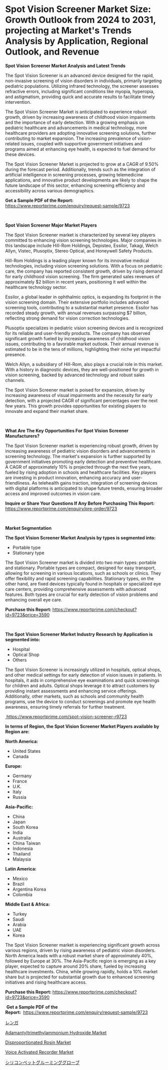 <p><h1>Spot Vision Screener Market Size: Growth Outlook from 2024 to 2031, projecting at Market's Trends Analysis by Application, Regional Outlook, and Revenue</h1></p><p><strong>Spot Vision Screener Market Analysis and Latest Trends</strong></p>
<p><p>The Spot Vision Screener is an advanced device designed for the rapid, non-invasive screening of vision disorders in individuals, primarily targeting pediatric populations. Utilizing infrared technology, the screener assesses refractive errors, including significant conditions like myopia, hyperopia, and astigmatism, providing quick and accurate results to facilitate timely intervention.</p><p>The Spot Vision Screener Market is anticipated to experience robust growth, driven by increasing awareness of childhood vision impairments and the importance of early detection. With a growing emphasis on pediatric healthcare and advancements in medical technology, more healthcare providers are adopting innovative screening solutions, further contributing to market expansion. The increasing prevalence of vision-related issues, coupled with supportive government initiatives and programs aimed at enhancing eye health, is expected to fuel demand for these devices.</p><p>The Spot Vision Screener Market is projected to grow at a CAGR of 9.50% during the forecast period. Additionally, trends such as the integration of artificial intelligence in screening processes, growing telemedicine applications, and innovative product developments are likely to shape the future landscape of this sector, enhancing screening efficiency and accessibility across various demographics.</p></p>
<p><strong>Get a Sample PDF of the Report:&nbsp;</strong> <a href="https://www.reportprime.com/enquiry/request-sample/9723">https://www.reportprime.com/enquiry/request-sample/9723</a></p>
<p>&nbsp;</p>
<p><strong>Spot Vision Screener Major Market Players</strong></p>
<p><p>The Spot Vision Screener market is characterized by several key players committed to enhancing vision screening technologies. Major companies in this landscape include Hill-Rom Holdings, Depisteo, Essilor, Takagi, Welch Allyn, Vistec, Plusoptix, Stereo Optical, and Honeywell Safety Products.</p><p>Hill-Rom Holdings is a leading player known for its innovative medical technologies, including vision screening solutions. With a focus on pediatric care, the company has reported consistent growth, driven by rising demand for early childhood vision screening. The firm generated sales revenues of approximately $2 billion in recent years, positioning it well within the healthcare technology sector.</p><p>Essilor, a global leader in ophthalmic optics, is expanding its footprint in the vision screening domain. Their extensive portfolio includes advanced screening tools, contributing to a substantial market presence. Essilor has recorded steady growth, with annual revenues surpassing $7 billion, reflecting strong demand for vision correction technologies.</p><p>Plusoptix specializes in pediatric vision screening devices and is recognized for its reliable and user-friendly products. The company has observed significant growth fueled by increasing awareness of childhood vision issues, contributing to a favorable market outlook. Their annual revenue is estimated to be in the tens of millions, highlighting their niche yet impactful presence.</p><p>Welch Allyn, a subsidiary of Hill-Rom, also plays a crucial role in this market. With a history in diagnostic devices, they are well-positioned for growth in vision screening, backed by advanced technology and robust sales channels.</p><p>The Spot Vision Screener market is poised for expansion, driven by increasing awareness of visual impairments and the necessity for early detection, with a projected CAGR of significant percentages over the next few years. This growth provides opportunities for existing players to innovate and expand their market share.</p></p>
<p>&nbsp;</p>
<p><strong>What Are The Key Opportunities For Spot Vision Screener Manufacturers?</strong></p>
<p><p>The Spot Vision Screener market is experiencing robust growth, driven by increasing awareness of pediatric vision disorders and advancements in screening technology. The market's expansion is further supported by government initiatives promoting early detection and preventive healthcare. A CAGR of approximately 10% is projected through the next five years, fueled by rising adoption in schools and healthcare facilities. Key players are investing in product innovation, enhancing accuracy and user-friendliness. As telehealth gains traction, integration of screening devices with digital platforms is anticipated to shape future trends, ensuring broader access and improved outcomes in vision care.</p></p>
<p><strong>Inquire or Share Your Questions If Any Before Purchasing This Report:</strong> <a href="https://www.reportprime.com/enquiry/pre-order/9723">https://www.reportprime.com/enquiry/pre-order/9723</a></p>
<p>&nbsp;</p>
<p><strong>Market Segmentation</strong></p>
<p><strong>The Spot Vision Screener Market Analysis by types is segmented into:</strong></p>
<p><ul><li>Portable type</li><li>Stationary type</li></ul></p>
<p><p>The Spot Vision Screener market is divided into two main types: portable and stationary. Portable types are compact, designed for easy transport, allowing for screening in various locations, such as schools or clinics. They offer flexibility and rapid screening capabilities. Stationary types, on the other hand, are fixed devices typically found in hospitals or specialized eye care centers, providing comprehensive assessments with advanced features. Both types are crucial for early detection of vision problems and enhancing overall eye care.</p></p>
<p><strong>Purchase this Report:&nbsp;</strong><a href="https://www.reportprime.com/checkout?id=9723&price=3590">https://www.reportprime.com/checkout?id=9723&price=3590</a></p>
<p>&nbsp;</p>
<p><strong>The Spot Vision Screener Market Industry Research by Application is segmented into:</strong></p>
<p><ul><li>Hospital</li><li>Optical Shop</li><li>Others</li></ul></p>
<p><p>The Spot Vision Screener is increasingly utilized in hospitals, optical shops, and other medical settings for early detection of vision issues in patients. In hospitals, it aids in comprehensive eye examinations and quick screenings for children and adults. Optical shops leverage it to attract customers by providing instant assessments and enhancing service offerings. Additionally, other markets, such as schools and community health programs, use the device to conduct screenings and promote eye health awareness, ensuring timely referrals for further treatment.</p></p>
<p><a href="https://www.reportprime.com/spot-vision-screener-r9723">&nbsp;https://www.reportprime.com/spot-vision-screener-r9723</a></p>
<p><strong>In terms of Region, the Spot Vision Screener Market Players available by Region are:</strong></p>
<p>
    <p> <strong> North America: </strong>
        <ul>
            <li>United States</li>
            <li>Canada</li>
        </ul>
        </p> 
    <p> <strong> Europe: </strong>
        <ul>
            <li>Germany</li>
            <li>France</li>
            <li>U.K.</li>
            <li>Italy</li>
            <li>Russia</li>
        </ul>
        </p> 
    <p> <strong> Asia-Pacific: </strong>
        <ul>
            <li>China</li>
            <li>Japan</li>
            <li>South Korea</li>
            <li>India</li>
            <li>Australia</li>
            <li>China Taiwan</li>
            <li>Indonesia</li>
            <li>Thailand</li>
            <li>Malaysia</li>
        </ul>
        </p> 
    <p> <strong> Latin America: </strong>
        <ul>
            <li>Mexico</li>
            <li>Brazil</li>
            <li>Argentina Korea</li>
            <li>Colombia</li>
        </ul>
        </p> 
    <p> <strong> Middle East & Africa: </strong>
        <ul>
            <li>Turkey</li>
            <li>Saudi</li>
            <li>Arabia</li>
            <li>UAE</li>
            <li>Korea</li>
        </ul>
    </p>
    </p>
<p><p>The Spot Vision Screener market is experiencing significant growth across various regions, driven by rising awareness of pediatric vision disorders. North America leads with a robust market share of approximately 40%, followed by Europe at 30%. The Asia-Pacific region is emerging as a key player, expected to capture around 20% share, fueled by increasing healthcare investments. China, while growing rapidly, holds a 10% market share but is projected for substantial growth due to enhanced screening initiatives and rising healthcare access.</p></p>
<p><strong>Purchase this Report: </strong><a href="https://www.reportprime.com/checkout?id=9723&price=3590">https://www.reportprime.com/checkout?id=9723&price=3590</a></p>
<p>&nbsp;<strong>Get a Sample PDF of the Report:&nbsp;&nbsp;</strong><a href="https://www.reportprime.com/enquiry/request-sample/9723">https://www.reportprime.com/enquiry/request-sample/9723</a></p>
<p><strong></strong></p>
<p><p><a href="https://medium.com/@mares423/bricks-market-%E3%81%AE%E3%82%B0%E3%83%AD%E3%83%BC%E3%83%90%E3%83%AB%E5%B8%82%E5%A0%B4%E6%A6%82%E8%A6%81%E3%81%AF-%E4%B8%96%E7%95%8C%E3%81%8A%E3%82%88%E3%81%B3%E4%B8%BB%E8%A6%81%E5%B8%82%E5%A0%B4%E3%81%AB%E3%81%8A%E3%81%91%E3%82%8B%E6%A5%AD%E7%95%8C%E3%81%AB%E5%BD%B1%E9%9F%BF%E3%82%92%E4%B8%8E%E3%81%88%E3%82%8B%E4%B8%BB%E8%A6%81%E3%81%AA%E3%83%88%E3%83%AC%E3%83%B3%E3%83%89%E3%81%AB%E3%81%A4%E3%81%84%E3%81%A6-%E7%8B%AC%E8%87%AA%E3%81%AE%E8%A6%96%E7%82%B9%E3%82%92%E6%8F%90%E4%BE%9B%E3%81%97%E3%81%BE%E3%81%99-52f230c996a1">レンガ</a></p><p><a href="https://issuu.com/reportprime-2/docs/adamantyltrimethylammonium-hydroxid_aba115da3cda26">Adamantyltrimethylammonium Hydroxide Market</a></p><p><a href="https://medium.com/@christopher.walker6564/the-disproportionated-rosin-market-insights-report-offers-an-in-depth-and-thorough-analysis-of-2321fce1f668">Disproportionated Rosin Market</a></p><p><a href="https://www.linkedin.com/pulse/why-should-you-invest-voice-activated-recorder-market-z7xhe?trackingId=5q7vMMEIQzSdIS8YFoFuaA%3D%3D">Voice Activated Recorder Market</a></p><p><a href="https://medium.com/@mares423/silicon-pet-grooming-gloves-market-%E3%81%AE%E3%82%B0%E3%83%AD%E3%83%BC%E3%83%90%E3%83%AB%E5%B8%82%E5%A0%B4%E6%A6%82%E8%A6%81%E3%81%AF-%E4%B8%96%E7%95%8C%E3%81%8A%E3%82%88%E3%81%B3%E4%B8%BB%E8%A6%81%E5%B8%82%E5%A0%B4%E3%81%AB%E3%81%8A%E3%81%91%E3%82%8B%E6%A5%AD%E7%95%8C%E3%81%AB%E5%BD%B1%E9%9F%BF%E3%82%92%E4%B8%8E%E3%81%88%E3%82%8B%E4%B8%BB%E8%A6%81%E3%81%AA%E3%83%88%E3%83%AC%E3%83%B3%E3%83%89%E3%81%AB%E3%81%A4%E3%81%84%E3%81%A6-%E7%8B%AC%E8%87%AA%E3%81%AE%E8%A6%96%E7%82%B9%E3%82%92%E6%8F%90%E4%BE%9B%E3%81%97%E3%81%BE%E3%81%99-acedcfaf8de5">シリコンペットグルーミンググローブ</a></p></p>